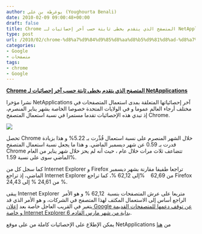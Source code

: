 ```yaml
---
author: يوغرطة بن علي (Youghourta Benali)
date: 2010-02-09 09:00:48+00:00
draft: false
title: Chrome المتصفح الذي يتقدم بخطى ثابتة حسب آخر إحصائيات لـ NetApplications
type: post
url: /2010/02/chrome-%d8%a7%d9%84%d9%85%d8%aa%d8%b5%d9%81%d8%ad-%d8%a7%d9%84%d8%b0%d9%8a-%d9%8a%d8%aa%d9%82%d8%af%d9%85-%d8%a8%d8%ae%d8%b7%d9%89-%d8%ab%d8%a7%d8%a8%d8%aa%d8%a9-%d8%ad%d8%b3%d8%a8-%d8%a2%d8%ae%d8%b1/
categories:
- Google
- متصفحات
tags:
- chrome
- Google
---
```


[**Chrome المتصفح الذي يتقدم بخطى ثابتة حسب آخر إحصائيات لـ NetApplications**](https://www.it-scoop.com/?p=1884)


نشرا مؤخرا NetApplications آخر إحصائياتها المتعلقة بمدى استعمال المتصفحات في مختلف أرجاء العالم عموما و في الولايات المتحدة خصوصا الخاصة بشهر يناير المنصرم، إذ تبدي هذه الإحصائيات تقدما مستمرا في نسبة استعمال المتصفح Chrome.

[![](https://www.it-scoop.com/wp-content/uploads/2010/02/navigator-stat.png)
](https://www.it-scoop.com/?p=1884)

تحصل Chrome خلال الشهر المنصرم على نسبة استعمال قُدِّرت بـ 5.22% و هذا بزيادة قدرت بـ 0.59 عن شهر ديسمبر الماضي. و هذا ما يجعل نسبة استعمال المتصفح Chrome تتضاعف ثلاث مرات خلال عام ، حيث أنه لم يحز خلال شهر يناير من العام الماضي سوى على نسبة 1.59%.

كما سجل كل من Internet Explorer و Firefox تراجعا طفيفا مقارنة بشهر ديسمبر الماضي، إذ تراجع Internet Explorer من 62,69    %إلى 62,12 %، كما تراجع Firefox من 24,61 % إلى 24,43 %.

يبقى Internet Explorer  متربعا على عرش المتصفحات بنسبة  62,12 % و هو الأمر الراجع أساس إلى الاستعمال المكثف لهذا المتصفح في الشركات، و هو الأمر الذي قد يتغير في القريب العاجل خاصة بعد إ[علان Google عن توقف دعمها للمتصفحات القديمة و خاصة Internet Explorer 6 بداية من شهر مارس القادم](https://www.it-scoop.com/2010/02/google-%d8%aa%d8%b9%d9%84%d9%86-%d8%a5%d9%8a%d9%82%d8%a7%d9%81-%d8%af%d8%b9%d9%85%d9%87%d8%a7-%d9%84%d9%84%d9%85%d8%aa%d8%b5%d9%81%d8%ad%d8%a7%d8%aa-%d8%a7%d9%84%d9%82%d8%af%d9%8a%d9%85%d8%a9-%d8%a7/).

يمكن الإطلاع على الإحصائيات كاملة من على موقع NetApplications من [هنا](http://www.netmarketshare.com/report.aspx?qprid=0&qptimeframe=M&qpsp=132)
